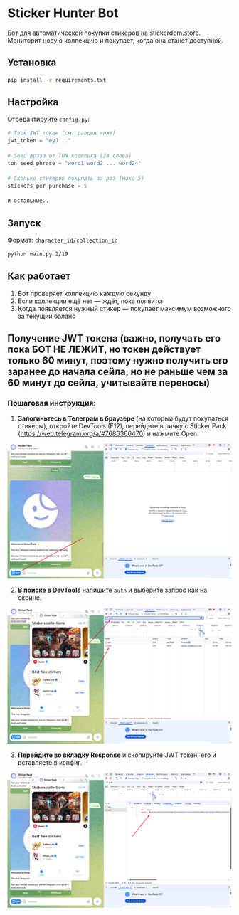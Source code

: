 # Sticker Hunter Bot

Бот для автоматической покупки стикеров на [stickerdom.store](https://stickerdom.store). Мониторит новую коллекцию и покупает, когда она станет доступной.

## Установка

```bash
pip install -r requirements.txt
```

## Настройка

Отредактируйте `config.py`:

```python
# Твой JWT токен (см. раздел ниже)
jwt_token = "eyJ..."

# Seed фраза от TON кошелька (24 слова)
ton_seed_phrase = "word1 word2 ... word24"

# Сколько стикеров покупать за раз (макс 5)
stickers_per_purchase = 5

и остальные..
```

## Запуск

Формат: `character_id/collection_id`

```bash
python main.py 2/19
```

## Как работает

1. Бот проверяет коллекцию каждую секунду  
2. Если коллекции ещё нет — ждёт, пока появится  
3. Когда появляется нужный стикер — покупает максимум возможного за текущий баланс  

## Получение JWT токена (важно, получать его пока БОТ НЕ ЛЕЖИТ, но токен действует только 60 минут, поэтому нужно получить его заранее до начала сейла, но не раньше чем за 60 минут до сейла, учитывайте переносы)

### Пошаговая инструкция:

1. **Залогиньтесь в Телеграм в браузере** (на который будут покупаться стикеры), откройте DevTools (F12), перейдите в личку с Sticker Pack (https://web.telegram.org/a/#7686366470) и нажмите Open.

![Шаг 1 - Логин в Telegram и открытие Sticker Pack](images/1.png)

2. **В поиске в DevTools** напишите `auth` и выберите запрос как на скрине.

![Шаг 2 - Поиск auth запроса в DevTools](images/2.png)

3. **Перейдите во вкладку Response** и скопируйте JWT токен, его и вставляете в конфиг.

![Шаг 3 - Копирование JWT токена из Response](images/3.png)



